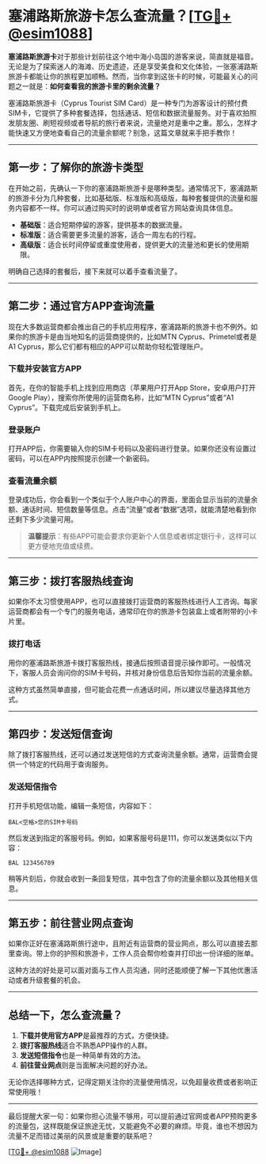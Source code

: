 # 塞浦路斯旅游卡怎么查流量？[[TG💪+ @esim1088](https://t.me/s/esim1088)]

**塞浦路斯旅游卡**对于那些计划前往这个地中海小岛国的游客来说，简直就是福音。无论是为了探索迷人的海滩、历史遗迹，还是享受美食和文化体验，一张塞浦路斯旅游卡都能让你的旅程更加顺畅。然而，当你拿到这张卡的时候，可能最关心的问题之一就是：**如何查看我的旅游卡里的剩余流量？**

塞浦路斯旅游卡（Cyprus Tourist SIM Card）是一种专门为游客设计的预付费SIM卡，它提供了多种套餐选择，包括通话、短信和数据流量服务。对于喜欢拍照发朋友圈、刷短视频或者导航的旅行者来说，流量绝对是重中之重。那么，怎样才能快速又方便地查看自己的流量余额呢？别急，这篇文章就来手把手教你！

---

## **第一步：了解你的旅游卡类型**

在开始之前，先确认一下你的塞浦路斯旅游卡是哪种类型。通常情况下，塞浦路斯的旅游卡分为几种套餐，比如基础版、标准版和高级版，每种套餐提供的流量和服务内容都不一样。你可以通过购买时的说明单或者官方网站查询具体信息。

- **基础版**：适合短期停留的游客，提供基本的数据流量。
- **标准版**：适合需要更多流量的游客，适合一周左右的行程。
- **高级版**：适合长时间停留或重度使用者，提供更大的流量池和更长的使用期限。

明确自己选择的套餐后，接下来就可以着手查看流量了。

---

## **第二步：通过官方APP查询流量**

现在大多数运营商都会推出自己的手机应用程序，塞浦路斯的旅游卡也不例外。如果你的旅游卡是由当地知名的运营商提供的，比如MTN Cyprus、Primetel或者是A1 Cyprus，那么它们都有相应的APP可以帮助你轻松管理账户。

### **下载并安装官方APP**
首先，在你的智能手机上找到应用商店（苹果用户打开App Store，安卓用户打开Google Play），搜索你所使用的运营商名称，比如“MTN Cyprus”或者“A1 Cyprus”。下载完成后安装到手机上。

### **登录账户**
打开APP后，你需要输入你的SIM卡号码以及密码进行登录。如果你还没有设置过密码，可以在APP内按照提示创建一个新密码。

### **查看流量余额**
登录成功后，你会看到一个类似于个人账户中心的界面，里面会显示当前的流量余额、通话时间、短信数量等信息。点击“流量”或者“数据”选项，就能清楚地看到你还剩下多少流量可用。

> **温馨提示**：有些APP可能会要求你更新个人信息或者绑定银行卡，这样可以更方便地充值或续费。

---

## **第三步：拨打客服热线查询**

如果你不太习惯使用APP，也可以直接拨打运营商的客服热线进行人工咨询。每家运营商都会有一个专门的服务电话，通常印在你的旅游卡包装盒上或者附带的小卡片里。

### **拨打电话**
用你的塞浦路斯旅游卡拨打客服热线，接通后按照语音提示操作即可。一般情况下，客服人员会询问你的SIM卡号码，并核对身份信息后告知你当前的流量余额。

这种方式虽然简单直接，但可能会花费一点通话时间，所以建议尽量选择其他方式。

---

## **第四步：发送短信查询**

除了拨打客服热线，还可以通过发送短信的方式查询流量余额。通常，运营商会提供一个特定的代码用于查询服务。

### **发送短信指令**
打开手机短信功能，编辑一条短信，内容如下：

```
BAL<空格>您的SIM卡号码
```

然后发送到指定的客服号码。例如，如果客服号码是111，你可以发送类似以下内容：

```
BAL 123456789
```

稍等片刻后，你就会收到一条回复短信，其中包含了你的流量余额以及其他相关信息。

---

## **第五步：前往营业网点查询**

如果你正好在塞浦路斯旅行途中，且附近有运营商的营业网点，那么可以直接去那里查询。带上你的护照和旅游卡，工作人员会帮你检查并打印出一份详细的账单。

这种方法的好处是可以面对面与工作人员沟通，同时还能顺便了解一下其他优惠活动或者升级套餐的机会。

---

## **总结一下，怎么查流量？**

1. **下载并使用官方APP**是最推荐的方式，方便快捷。
2. **拨打客服热线**适合不熟悉APP操作的人群。
3. **发送短信指令**也是一种简单有效的方法。
4. **前往营业网点**则是当面解决问题的好办法。

无论你选择哪种方式，记得定期关注你的流量使用情况，以免超量收费或者影响正常使用哦！

---

最后提醒大家一句：如果你担心流量不够用，可以提前通过官网或者APP预购更多的流量包，这样既能保证旅途无忧，又能避免不必要的麻烦。毕竟，谁也不想因为流量不足而错过美丽的风景或是重要的联系吧？

[[TG💪+ @esim1088](https://t.me/s/esim1088) ![Image](https://i.postimg.cc/4NQfJmqS/Snipaste-2025-05-13-00-14-12.png)]